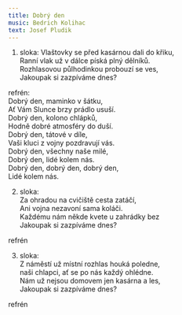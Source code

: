 ```yaml
---
title: Dobrý den
music: Bedrich Kolihac
text: Josef Pludik
---
```


1. sloka:
Vlaštovky se před kasárnou dali do křiku,  
Ranní vlak už v dálce píská plný dělníků.  
Rozhlasovou půlhodinkou probouzí se ves,  
Jakoupak si zazpíváme dnes?

refrén:  
Dobrý den, maminko v šátku,  
Ať Vám Slunce brzy prádlo usuší.  
Dobrý den, kolono chlápků,  
Hodně dobré atmosféry do duší.  
Dobrý den, tátové v díle,  
Vaši kluci z vojny pozdravují vás.  
Dobrý den, všechny naše milé,  
Dobrý den, lidé kolem nás.  
Dobrý den, dobrý den, dobrý den,  
Lidé kolem nás.

2. sloka:  
Za ohradou na cvičiště cesta zatáčí,  
Ani vojna nezavoní sama koláči.  
Každému nám někde kvete u zahrádky bez  
Jakoupak si zazpíváme dnes?

refrén

3. sloka:  
Z náměstí už místní rozhlas houká poledne,  
naši chlapci, ať se po nás každý ohlédne.  
Nám už nejsou domovem jen kasárna a les,    
Jakoupak si zazpíváme dnes?

refrén